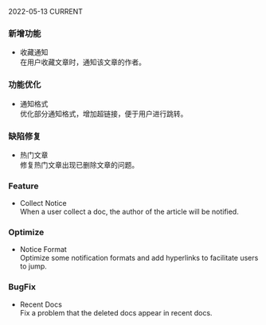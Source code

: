 2022-05-13
CURRENT
### 新增功能

- 收藏通知   
在用户收藏文章时，通知该文章的作者。

### 功能优化

- 通知格式   
优化部分通知格式，增加超链接，便于用户进行跳转。

### 缺陷修复

- 热门文章   
修复热门文章出现已删除文章的问题。

### Feature

- Collect Notice   
When a user collect a doc, the author of the article will be notified.

### Optimize

- Notice Format   
Optimize some notification formats and add hyperlinks to facilitate users to jump.

### BugFix

- Recent Docs   
Fix a problem that the deleted docs appear in recent docs.
